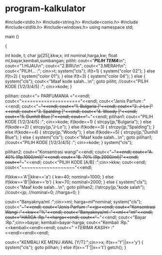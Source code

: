 # program-kalkulator

#include<stdio.h>
#include<string.h>
#include<conio.h>
#include<iostream>
#include<stdlib.h>
#include<windows.h>
using namespace std;

main ()
 
{

int kode, t;
char jp[25],kkw,x;
int nominal,harga,kw;
float ml,bayar,kembali,sumbangan;
piliht:
cout<<"*****PILIH TEMA*****\n";
cout<<"1.HIJAU\n";
cout<<"2.BIRU\n";
cout<<"3.MERAH\n";
cout<<"PILIH... :";
cin>>t;
system("cls");
if(t=1)
   {
  system("color 02");
   }
else if(t=2)
   {
   system("color 01");
   }
else if(t=3)
   {
   system("color 04");
   }
else
   {
   system("cls");
   cout<<"Maaf kode salah...\n";
   goto piliht;
   //cout<<"PILIH KODE [1/2/3/4/5] :"; cin>>kode;
   }

pilihan:
cout<<"=     PARFUMANIA    ="<<endl;
cout<<"====================="<<endl;
cout<<"Jenis Parfum :"<<endl;
cout<<"~~~~~~~~~~~~~~~~~~~"<<endl;
cout<<"1. Bulgaria        |"<<endl;
cout<<"2. J-Lo            |"<<endl;
cout<<"3. Spalding        |"<<endl;
cout<<"4. Woody           |"<<endl;
cout<<"5. Dunhill Blue    |"<<endl;
cout<<"~~~~~~~~~~~~~~~~~~~"<<endl;
pilihan1:
cout<<"PILIH KODE [1/2/3/4/5] :"; cin>>kode;
if(kode==1)
   {
   strcpy(jp,"Bulgaria");
   }
else if(kode==2)
   {
   strcpy(jp,"J-Lo");
   }
 else if(kode==3)
   {
   strcpy(jp,"Spalding");
   }
else if(kode==4)
   {
   strcpy(jp,"Woody");
   }
else if(kode==5)
   {
   strcpy(jp,"Dunhill Blue");
   }
else
   {
   system("cls");
   cout<<"Maaf kode salah...\n";
   goto pilihan1;
   //cout<<"PILIH KODE [1/2/3/4/5] :"; cin>>kode;
   }
system("cls");

pilihan2:
cout<<"Konsentrasi wangi"<<endl;
cout<<"~~~~~~~~~~~~~~~~~~~"<<endl;
cout<<"A. 40% (Rp.1000/ml)|"<<endl;
cout<<"B. 70% (Rp.2000/ml)|"<<endl;
cout<<"~~~~~~~~~~~~~~~~~~~"<<endl;
cout<<"PILIH KODE [A/B]       :";cin>>kkw;
cout<<endl;
cout<<"~~~~~~~~~~~~~~~~~~~"<<endl;

if(kkw=='A'||kkw=='a')
   {
   kw=40;
   nominal=1000;
   }
else if(kkw=='B'||kkw=='b')
   {
   kw=70;
   nominal=2000;
   }
else
   {
   system("cls");
   cout<<"Maaf kode salah...\n";
   goto pilihan2;
   //strcpy(jp,"kode salah");
   //cout<<jp;
   //nominal=0;
   //harga=0;
   }

cout<<"Banyaknya/ml :";cin>>ml;
harga=ml*nominal;
system("cls");
cout<<"~~~~~~~~~~~~~~~~~~~~~~~"<<endl;
cout<<"Jenis Parfum        :"<<jp<<endl;
cout<<"Konsentrasi Wangi   :"<<kw<<"%"<<endl;
cout<<"Banyaknya/ml        :"<<ml<<"ml"<<endl;
cout<<"HARGA               :Rp."<<harga<<endl;
cout<<"~~~~~~~~~~~~~~~~~~~~~~~"<<endl;
cout<<"Bayar               :Rp.";cin>>bayar;
kembali=bayar-harga;
cout<<"Kembali             :Rp."<<kembali<<endl<<endl;
cout<<"            *=TERIMA KASIH=*               :"<<endl<<endl<<endl;

cout<<"KEMBALI KE MENU AWAL [Y/T]:";cin>>x;
if(x=='Y'||x=='y')
{
system("cls");
goto pilihan;
}
else if(x=='T'||x=='t')
getch();
}
